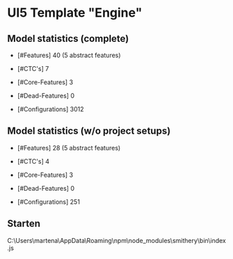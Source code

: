 # UI5 Template "Engine"

## Model statistics (complete)
- [#Features] 40 (5 abstract features)
- [#CTC's] 7
- [#Core-Features] 3
- [#Dead-Features] 0

- [#Configurations] 3012

## Model statistics (w/o project setups)
- [#Features] 28 (5 abstract features)
- [#CTC's] 4
- [#Core-Features] 3
- [#Dead-Features] 0

- [#Configurations] 251


## Starten
C:\Users\martena\AppData\Roaming\npm\node_modules\smithery\bin\index.js
